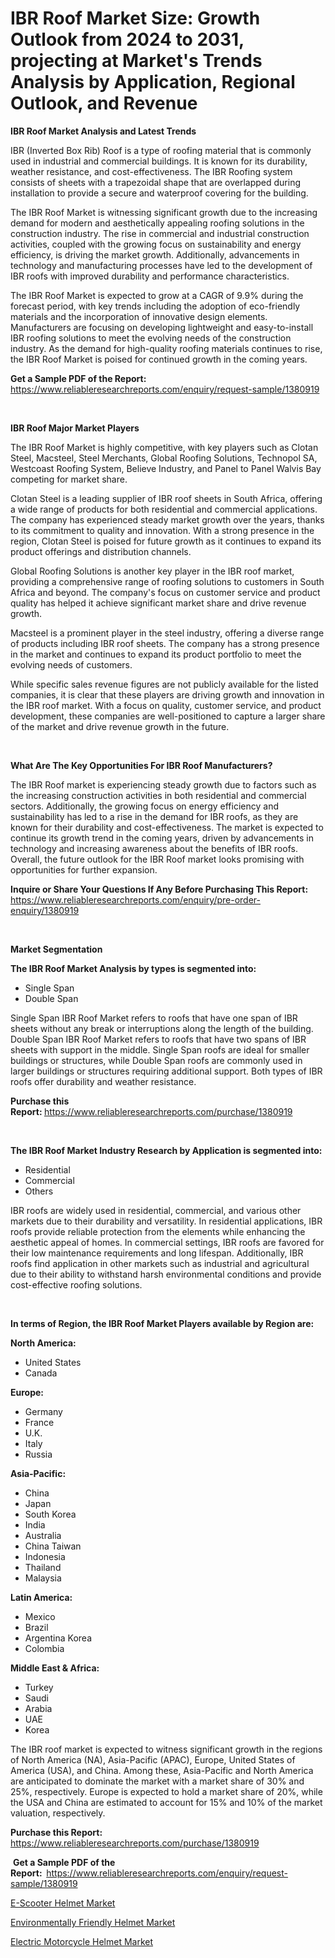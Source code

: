 <p><h1>IBR Roof Market Size: Growth Outlook from 2024 to 2031, projecting at Market's Trends Analysis by Application, Regional Outlook, and Revenue</h1></p><p><strong>IBR Roof Market Analysis and Latest Trends</strong></p>
<p><p>IBR (Inverted Box Rib) Roof is a type of roofing material that is commonly used in industrial and commercial buildings. It is known for its durability, weather resistance, and cost-effectiveness. The IBR Roofing system consists of sheets with a trapezoidal shape that are overlapped during installation to provide a secure and waterproof covering for the building.</p><p>The IBR Roof Market is witnessing significant growth due to the increasing demand for modern and aesthetically appealing roofing solutions in the construction industry. The rise in commercial and industrial construction activities, coupled with the growing focus on sustainability and energy efficiency, is driving the market growth. Additionally, advancements in technology and manufacturing processes have led to the development of IBR roofs with improved durability and performance characteristics.</p><p>The IBR Roof Market is expected to grow at a CAGR of 9.9% during the forecast period, with key trends including the adoption of eco-friendly materials and the incorporation of innovative design elements. Manufacturers are focusing on developing lightweight and easy-to-install IBR roofing solutions to meet the evolving needs of the construction industry. As the demand for high-quality roofing materials continues to rise, the IBR Roof Market is poised for continued growth in the coming years.</p></p>
<p><strong>Get a Sample PDF of the Report:&nbsp;</strong> <a href="https://www.reliableresearchreports.com/enquiry/request-sample/1380919">https://www.reliableresearchreports.com/enquiry/request-sample/1380919</a></p>
<p>&nbsp;</p>
<p><strong>IBR Roof Major Market Players</strong></p>
<p><p>The IBR Roof Market is highly competitive, with key players such as Clotan Steel, Macsteel, Steel Merchants, Global Roofing Solutions, Technopol SA, Westcoast Roofing System, Believe Industry, and Panel to Panel Walvis Bay competing for market share. </p><p>Clotan Steel is a leading supplier of IBR roof sheets in South Africa, offering a wide range of products for both residential and commercial applications. The company has experienced steady market growth over the years, thanks to its commitment to quality and innovation. With a strong presence in the region, Clotan Steel is poised for future growth as it continues to expand its product offerings and distribution channels.</p><p>Global Roofing Solutions is another key player in the IBR roof market, providing a comprehensive range of roofing solutions to customers in South Africa and beyond. The company's focus on customer service and product quality has helped it achieve significant market share and drive revenue growth.</p><p>Macsteel is a prominent player in the steel industry, offering a diverse range of products including IBR roof sheets. The company has a strong presence in the market and continues to expand its product portfolio to meet the evolving needs of customers.</p><p>While specific sales revenue figures are not publicly available for the listed companies, it is clear that these players are driving growth and innovation in the IBR roof market. With a focus on quality, customer service, and product development, these companies are well-positioned to capture a larger share of the market and drive revenue growth in the future.</p></p>
<p>&nbsp;</p>
<p><strong>What Are The Key Opportunities For IBR Roof Manufacturers?</strong></p>
<p><p>The IBR Roof market is experiencing steady growth due to factors such as the increasing construction activities in both residential and commercial sectors. Additionally, the growing focus on energy efficiency and sustainability has led to a rise in the demand for IBR roofs, as they are known for their durability and cost-effectiveness. The market is expected to continue its growth trend in the coming years, driven by advancements in technology and increasing awareness about the benefits of IBR roofs. Overall, the future outlook for the IBR Roof market looks promising with opportunities for further expansion.</p></p>
<p><strong>Inquire or Share Your Questions If Any Before Purchasing This Report:</strong> <a href="https://www.reliableresearchreports.com/enquiry/pre-order-enquiry/1380919">https://www.reliableresearchreports.com/enquiry/pre-order-enquiry/1380919</a></p>
<p>&nbsp;</p>
<p><strong>Market Segmentation</strong></p>
<p><strong>The IBR Roof Market Analysis by types is segmented into:</strong></p>
<p><ul><li>Single Span</li><li>Double Span</li></ul></p>
<p><p>Single Span IBR Roof Market refers to roofs that have one span of IBR sheets without any break or interruptions along the length of the building. Double Span IBR Roof Market refers to roofs that have two spans of IBR sheets with support in the middle. Single Span roofs are ideal for smaller buildings or structures, while Double Span roofs are commonly used in larger buildings or structures requiring additional support. Both types of IBR roofs offer durability and weather resistance.</p></p>
<p><strong>Purchase this Report:&nbsp;</strong><a href="https://www.reliableresearchreports.com/purchase/1380919">https://www.reliableresearchreports.com/purchase/1380919</a></p>
<p>&nbsp;</p>
<p><strong>The IBR Roof Market Industry Research by Application is segmented into:</strong></p>
<p><ul><li>Residential</li><li>Commercial</li><li>Others</li></ul></p>
<p><p>IBR roofs are widely used in residential, commercial, and various other markets due to their durability and versatility. In residential applications, IBR roofs provide reliable protection from the elements while enhancing the aesthetic appeal of homes. In commercial settings, IBR roofs are favored for their low maintenance requirements and long lifespan. Additionally, IBR roofs find application in other markets such as industrial and agricultural due to their ability to withstand harsh environmental conditions and provide cost-effective roofing solutions.</p></p>
<p>&nbsp;</p>
<p><strong>In terms of Region, the IBR Roof Market Players available by Region are:</strong></p>
<p>
    <p> <strong> North America: </strong>
        <ul>
            <li>United States</li>
            <li>Canada</li>
        </ul>
        </p> 
    <p> <strong> Europe: </strong>
        <ul>
            <li>Germany</li>
            <li>France</li>
            <li>U.K.</li>
            <li>Italy</li>
            <li>Russia</li>
        </ul>
        </p> 
    <p> <strong> Asia-Pacific: </strong>
        <ul>
            <li>China</li>
            <li>Japan</li>
            <li>South Korea</li>
            <li>India</li>
            <li>Australia</li>
            <li>China Taiwan</li>
            <li>Indonesia</li>
            <li>Thailand</li>
            <li>Malaysia</li>
        </ul>
        </p> 
    <p> <strong> Latin America: </strong>
        <ul>
            <li>Mexico</li>
            <li>Brazil</li>
            <li>Argentina Korea</li>
            <li>Colombia</li>
        </ul>
        </p> 
    <p> <strong> Middle East & Africa: </strong>
        <ul>
            <li>Turkey</li>
            <li>Saudi</li>
            <li>Arabia</li>
            <li>UAE</li>
            <li>Korea</li>
        </ul>
    </p>
    </p>
<p><p>The IBR roof market is expected to witness significant growth in the regions of North America (NA), Asia-Pacific (APAC), Europe, United States of America (USA), and China. Among these, Asia-Pacific and North America are anticipated to dominate the market with a market share of 30% and 25%, respectively. Europe is expected to hold a market share of 20%, while the USA and China are estimated to account for 15% and 10% of the market valuation, respectively.</p></p>
<p><strong>Purchase this Report: </strong><a href="https://www.reliableresearchreports.com/purchase/1380919">https://www.reliableresearchreports.com/purchase/1380919</a></p>
<p>&nbsp;<strong>Get a Sample PDF of the Report:&nbsp;&nbsp;</strong><a href="https://www.reliableresearchreports.com/enquiry/request-sample/1380919">https://www.reliableresearchreports.com/enquiry/request-sample/1380919</a></p>
<p><strong></strong></p>
<p><p><a href="https://view.publitas.com/reportprime-1/e-scooter-helmet-market-analysis-and-market-size-global-industry-overview-market-segmentation-and-forecast-2023-to-2030/">E-Scooter Helmet Market</a></p><p><a href="https://view.publitas.com/reportprime-1/environmentally-friendly-helmet-market-research-report-reveals-the-latest-trends-and-opportunities-of-this-market-for-period-from-2023-2030/">Environmentally Friendly Helmet Market</a></p><p><a href="https://view.publitas.com/reportprime-1/electric-motorcycle-helmet-market-growth-market-trends-covid-19-impact-and-forecasts-for-period-from-2023-2030/">Electric Motorcycle Helmet Market</a></p></p>